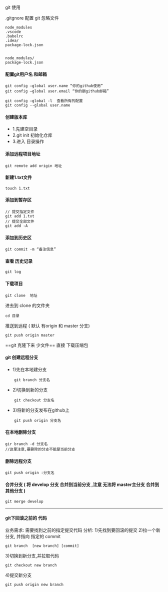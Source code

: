 git 使用

.gitgnore 配置 git 忽略文件
```
node_modules
.vscode
.babelrc
.idea/
package-lock.json


node_modules/
package-lock.json

```

#### 配置git用户名 和邮箱
```
git config —global user.name “你的github使用”
git config —global user.email “你的额github邮箱”

git config —global -l  查看所有的配置
git config --global user.name
```

#### 创建版本库
- 1.先建空目录
- 2.git init  初始化仓库
- 3.进入 目录操作

#### 添加远程项目地址
```
git remote add origin 地址
```

#### 新建1.txt文件
```
touch 1.txt  
```
#### 添加到暂存区
```
// 提交指定文件
git add 1.txt
// 提交全部文件
git add -A
```
#### 添加到历史区
```
git commit -m “备注信息”
```
#### 查看 历史记录
```
git log 
```

#### 下载项目
```
git clone  地址
```
进去到 clone 的文件夹
```
cd 目录
```
推送到远程 ( 默认 有origin  和 master 分支)
```
git push origin master 
```

==git 克隆下来 少文件==
直接 下载压缩包


#### git 创建远程分支

- 1)先在本地建分支
```
	git branch 分支名
```
- 2)切换到新的分支
```
	git checkout 分支名
```
- 3)将新的分支发布在github上
```
	git push origin 分支名
```
#### 在本地删除分支
```
gir branch -d 分支名 
//这里注意,要删除的分支不能是当前分支
```
#### 删除远程分支
```
git push origin :分支名
```
#### 合并分支  ( 将 develop 分支 合并到当前分支 ,注意 无法将 master主分支 合并到其他分支 )
```
git merge develop
```

---

#### git下回滚之前的 代码
业务需求:
	需要找到之前的指定提交代码
分析:
1)先找到要回滚的提交
2)拉一个新分支, 并指向 指定的 commit
```
git branch  [new branch] [commit]
```
3)切换到新分支,并拉取代码
```
git checkout new branch
```
4)提交新分支
```
git push origin new branch
```
